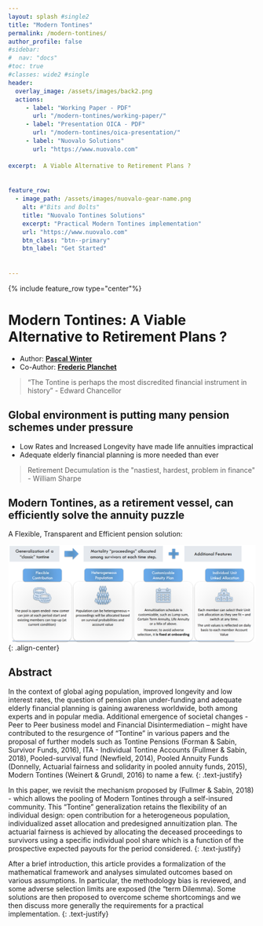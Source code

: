 ```yaml
---
layout: splash #single2
title: "Modern Tontines"
permalink: /modern-tontines/
author_profile: false
#sidebar:
#  nav: "docs"
#toc: true
#classes: wide2 #single
header:
  overlay_image: /assets/images/back2.png
  actions:
     - label: "Working Paper - PDF"
       url: "/modern-tontines/working-paper/"
     - label: "Presentation OICA - PDF"
       url: "/modern-tontines/oica-presentation/"
     - label: "Nuovalo Solutions"
       url: "https://www.nuovalo.com"

excerpt:  A Viable Alternative to Retirement Plans ?


feature_row:
  - image_path: /assets/images/nuovalo-gear-name.png
    alt: #"Bits and Bolts"
    title: "Nuovalo Tontines Solutions"
    excerpt: "Practical Modern Tontines implementation"
    url: "https://www.nuovalo.com"
    btn_class: "btn--primary"
    btn_label: "Get Started"


---
```


{% include feature_row type="center"%}


# Modern Tontines: A Viable Alternative to Retirement Plans ?
* Author: [**Pascal Winter**](/about/)        
* Co-Author: [**Frederic Planchet**](http://www.ressources-actuarielles.net/)  

>“The Tontine is perhaps the most discredited financial instrument in history” - Edward Chancellor



## Global environment is putting many pension schemes under pressure
* Low Rates and Increased Longevity have made life annuities impractical
* Adequate elderly financial planning is more needed than ever

> Retirement Decumulation is the "nastiest, hardest, problem in finance" - William Sharpe

## Modern Tontines, as a retirement vessel, can efficiently solve the annuity puzzle
A Flexible, Transparent and Efficient pension solution:

![image-right](/assets/images/tontines_graph.png){: .align-center}



## Abstract
In the context of global aging population, improved longevity and low interest rates, the question of pension plan under-funding and adequate elderly financial planning is gaining awareness worldwide, both among experts and in popular media. Additional emergence of societal changes - Peer to Peer business model and Financial Disintermediation – might have contributed to the resurgence of “Tontine” in various papers and the proposal of further models such as Tontine Pensions (Forman & Sabin, Survivor Funds, 2016), ITA - Individual Tontine Accounts (Fullmer & Sabin, 2018), Pooled-survival fund (Newfield, 2014), Pooled Annuity Funds (Donnelly, Actuarial fairness and solidarity in pooled annuity funds, 2015), Modern Tontines (Weinert & Grundl, 2016) to name a few.
{: .text-justify}

In this paper, we revisit the mechanism proposed by (Fullmer & Sabin, 2018) - which allows the pooling of Modern Tontines through a self-insured community. This “Tontine” generalization retains the flexibility of an individual design: open contribution for a heterogeneous population, individualized asset allocation and predesigned annuitization plan. The actuarial fairness is achieved by allocating the deceased proceedings to survivors using a specific individual pool share which is a function of the prospective expected payouts for the period considered.
{: .text-justify}

After a brief introduction, this article provides a formalization of the mathematical framework and analyses simulated outcomes based on various assumptions. In particular, the methodology bias is reviewed, and some adverse selection limits are exposed (the “term Dilemma). Some solutions are then proposed to overcome scheme shortcomings and we then discuss more generally the requirements for a practical implementation.
{: .text-justify}
